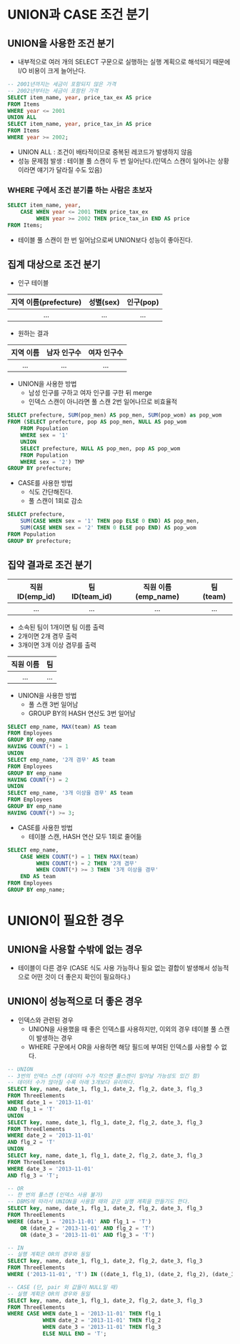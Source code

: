 # UNION과 CASE 조건 분기

## UNION을 사용한 조건 분기

* 내부적으로 여러 개의 SELECT 구문으로 실행하는 실행 계획으로 해석되기 때문에 I/O 비용이 크게 늘어난다.

```sql
-- 2001년까지는 세금이 포함되지 않은 가격
-- 2002년부터는 세금이 포함된 가격
SELECT item_name, year, price_tax_ex AS price
FROM Items
WHERE year <= 2001
UNION ALL
SELECT item_name, year, price_tax_in AS price
FROM Items
WHERE year >= 2002;
```

* UNION ALL : 조건이 배타적이므로 중복된 레코드가 발생하지 않음
* 성능 문제점 발생 : 테이블 풀 스캔이 두 번 일어난다.(인덱스 스캔이 일어나는 상황이라면 얘기가 달라질 수도 있음)

### WHERE 구에서 조건 분기를 하는 사람은 초보자

```sql
SELECT item_name, year,
	CASE WHEN year <= 2001 THEN price_tax_ex
		 WHEN year >= 2002 THEN price_tax_in END AS price
FROM Items;
```

* 테이블 풀 스캔이 한 번 일어남으로써 UNION보다 성능이 좋아진다.


## 집계 대상으로 조건 분기

* 인구 테이블

|지역 이름(prefecture)|성별(sex)|인구(pop)|
|:-:|:-:|:-:|
|...|...|...|

* 원하는 결과

|지역 이름|남자 인구수|여자 인구수|
|:-:|:-:|:-:|
|...|...|...|

* UNION을 사용한 방법
	* 남성 인구를 구하고 여자 인구를 구한 뒤 merge
	* 인덱스 스캔이 아니라면 풀 스캔 2번 일어나므로 비효율적

```sql
SELECT prefecture, SUM(pop_men) AS pop_men, SUM(pop_wom) as pop_wom
FROM (SELECT prefecture, pop AS pop_men, NULL AS pop_wom
	FROM Population
	WHERE sex = '1'
	UNION
	SELECT prefecture, NULL AS pop_men, pop AS pop_wom
	FROM Population
	WHERE sex = '2') TMP
GROUP BY prefecture;	
```

* CASE를 사용한 방법
	* 식도 간단해진다.
	* 풀 스캔이 1회로 감소

```sql
SELECT prefecture,
	SUM(CASE WHEN sex = '1' THEN pop ELSE 0 END) AS pop_men,
	SUM(CASE WHEN sex = '2' THEN 0 ELSE pop END) AS pop_wom
FROM Population
GROUP BY prefecture;
```

## 집약 결과로 조건 분기

|직원ID(emp_id)|팀ID(team_id)|직원 이름(emp_name)|팀(team)|
|:-:|:-:|:-:|:-:|
|...|...|...|...|

* 소속된 팀이 1개이면 팀 이름 출력
* 2개이면 2개 겸무 출력
* 3개이면 3개 이상 겸무를 출력

|직원 이름|팀|
|:-:|:-:|
|...|...|

* UNION을 사용한 방법
	* 풀 스캔 3번 일어남
	* GROUP BY의 HASH 연산도 3번 일어남

```sql
SELECT emp_name, MAX(team) AS team
FROM Employees
GROUP BY emp_name
HAVING COUNT(*) = 1
UNION
SELECT emp_name, '2개 겸무' AS team
FROM Employees
GROUP BY emp_name
HAVING COUNT(*) = 2
UNION
SELECT emp_name, '3개 이상을 겸무' AS team
FROM Employees
GROUP BY emp_name
HAVING COUNT(*) >= 3;
```

* CASE를 사용한 방법
	* 테이블 스캔, HASH 연산 모두 1회로 줄어듦

```sql
SELECT emp_name,
	CASE WHEN COUNT(*) = 1 THEN MAX(team)
		 WHEN COUNT(*) = 2 THEN '2개 겸무'
		 WHEN COUNT(*) >= 3 THEN '3개 이상을 겸무'
	END AS team
FROM Employees
GROUP BY emp_name;	
```

# UNION이 필요한 경우

## UNION을 사용할 수밖에 없는 경우

* 테이블이 다른 경우 (CASE 식도 사용 가능하나 필요 없는 결합이 발생해서 성능적으로 어떤 것이 더 좋은지 확인이 필요하다.)

## UNION이 성능적으로 더 좋은 경우

* 인덱스와 관련된 경우
	* UNION을 사용했을 때 좋은 인덱스를 사용하지만, 이외의 경우 테이블 풀 스캔이 발생하는 경우
	* WHERE 구문에서 OR을 사용하면 해당 필드에 부여된 인덱스를 사용할 수 없다.

```sql
-- UNION
-- 3번의 인덱스 스캔 (데이터 수가 적으면 풀스캔이 일어날 가능성도 있긴 함)
-- 데이터 수가 많아질 수록 아래 3개보다 유리하다.
SELECT key, name, date_1, flg_1, date_2, flg_2, date_3, flg_3
FROM ThreeElements
WHERE date_1 = '2013-11-01'
AND flg_1 = 'T'
UNION
SELECT key, name, date_1, flg_1, date_2, flg_2, date_3, flg_3
FROM ThreeElements
WHERE date_2 = '2013-11-01'
AND flg_2 = 'T'
UNION
SELECT key, name, date_1, flg_1, date_2, flg_2, date_3, flg_3
FROM ThreeElements
WHERE date_3 = '2013-11-01'
AND flg_3 = 'T';

-- OR
-- 한 번의 풀스캔 (인덱스 사용 불가)
-- DBMS에 따라서 UNION을 사용할 때와 같은 실행 계획을 만들기도 한다.
SELECT key, name, date_1, flg_1, date_2, flg_2, date_3, flg_3
FROM ThreeElements
WHERE (date_1 = '2013-11-01' AND flg_1 = 'T')
	OR (date_2 = '2013-11-01' AND flg_2 = 'T')
	OR (date_3 = '2013-11-01' AND flg_3 = 'T')

-- IN
-- 실행 계획은 OR의 경우와 동일
SELECT key, name, date_1, flg_1, date_2, flg_2, date_3, flg_3
FROM ThreeElements
WHERE ('2013-11-01', 'T') IN ((date_1, flg_1), (date_2, flg_2), (date_3, flg_3));

-- CASE (단, pair 외 값들이 NULL일 때)
-- 실행 계획은 OR의 경우와 동일
SELECT key, name, date_1, flg_1, date_2, flg_2, date_3, flg_3
FROM ThreeElements
WHERE CASE WHEN date_1 = '2013-11-01' THEN flg_1
		   WHEN date_2 = '2013-11-01' THEN flg_2
		   WHEN date_3 = '2013-11-01' THEN flg_3
		   ELSE NULL END = 'T';
```
